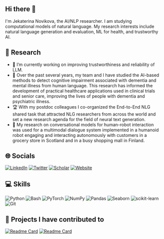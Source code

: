 ## Hi there 👋
I'm Jekaterina Novikova, the AI/NLP researcher. I am studying computational models of natural language. My research interests include natural language generation and evaluation, ML for health, and trustworthy AI.

## 🧐 Research
- 🤨 I’m currently working on improving trustworthiness and reliability of LLM.
- 🧠 Over the past several years, my team and I have studied the AI-based methods to detect cognitive impairment associated with dementia and mental illness from human language. This research has informed the development of practical healthcare applications used in clinical trials and senior care, improving the lives of people with dementia and psychiatric illness.
- 🏆 With my postdoc colleagues I co-organized the End-to-End NLG shared task that attracted NLG researchers from across the world and set a new research agenda for the field of neural text generation.
- 🤖 My research on conversational models for human-robot interaction was used for a multimodal dialogue system implemented in a humanoid robot engaging and interacting autonomously with customers in a grocery store in Scotland and in a busy shopping mall in Finland.

## 🌐 Socials

[![LinkedIn](https://img.shields.io/badge/LinkedIn-%230077B5.svg?logo=linkedin&logoColor=white)](https://www.linkedin.com/in/jnovikova)
[![Twitter](https://img.shields.io/badge/Twitter-%231DA1F2.svg?logo=Twitter&logoColor=white)](https://twitter.com/J_Novikova_NLP) 
[![Scholar](https://img.shields.io/badge/Google_Scholar-4285F4?logo=google-scholar&logoColor=white)](https://scholar.google.ca/citations?user=C75JskwAAAAJ&hl=en)
[![Website](https://img.shields.io/badge/Website-%23121011.svg?logo=google-chrome&logoColor=white)](https://jeknov.github.io)

## 💻 Skills
![Python](https://img.shields.io/badge/python-3670A0?style=for-the-badge&logo=python&logoColor=ffdd54)
![Bash](https://img.shields.io/badge/bash-%23121011.svg?style=for-the-badge&logo=gnu-bash&logoColor=white)
![PyTorch](https://img.shields.io/badge/PyTorch-%23EE4C2C.svg?style=for-the-badge&logo=PyTorch&logoColor=white)
![NumPy](https://img.shields.io/badge/NumPy-%23013243.svg?style=for-the-badge&logo=NumPy&logoColor=white)
![Pandas](https://img.shields.io/badge/Pandas-%23150458.svg?style=for-the-badge&logo=Pandas&logoColor=white)
![Seaborn](https://img.shields.io/badge/Seaborn-%23white.svg?style=for-the-badge&logo=Seaborn&logoColor=white)
![scikit-learn](https://img.shields.io/badge/scikit--learn-%23F7931E.svg?style=for-the-badge&logo=scikit-learn&logoColor=white)
![Git](https://img.shields.io/badge/Git-%23F05033.svg?style=for-the-badge&logo=Git&logoColor=white)

## 📔 Projects I have contributed to
[![Readme Card](https://github-readme-stats.vercel.app/api/pin/?username=google&repo=BIG-bench&show_owner=true&theme=github_dark)](https://github.com/google/BIG-bench)
[![Readme Card](https://github-readme-stats.vercel.app/api/pin/?username=bigscience-workshop&repo=bigscience&show_owner=true&theme=github_dark)](https://github.com/bigscience-workshop/bigscience)
